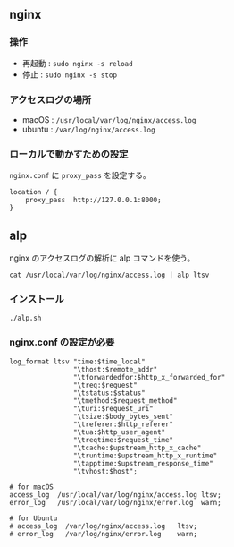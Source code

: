 ## nginx
### 操作
- 再起動 : `sudo nginx -s reload`
- 停止 : `sudo nginx -s stop`

### アクセスログの場所
- macOS : `/usr/local/var/log/nginx/access.log`
- ubuntu : `/var/log/nginx/access.log`

### ローカルで動かすための設定
`nginx.conf` に `proxy_pass` を設定する。
```
location / {
    proxy_pass  http://127.0.0.1:8000;
}
```


## alp
nginx のアクセスログの解析に alp コマンドを使う。

```
cat /usr/local/var/log/nginx/access.log | alp ltsv
```

### インストール
`./alp.sh`

### nginx.conf の設定が必要
```
log_format ltsv "time:$time_local"
                "\thost:$remote_addr"
                "\tforwardedfor:$http_x_forwarded_for"
                "\treq:$request"
                "\tstatus:$status"
                "\tmethod:$request_method"
                "\turi:$request_uri"
                "\tsize:$body_bytes_sent"
                "\treferer:$http_referer"
                "\tua:$http_user_agent"
                "\treqtime:$request_time"
                "\tcache:$upstream_http_x_cache"
                "\truntime:$upstream_http_x_runtime"
                "\tapptime:$upstream_response_time"
                "\tvhost:$host";

# for macOS
access_log  /usr/local/var/log/nginx/access.log ltsv;
error_log   /usr/local/var/log/nginx/error.log  warn;

# for Ubuntu
# access_log  /var/log/nginx/access.log   ltsv; 
# error_log   /var/log/nginx/error.log    warn;
```
